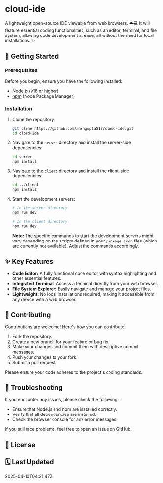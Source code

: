 
# cloud-ide

A lightweight open-source IDE viewable from web browsers. ☁️💻 It will feature essential coding functionalities, such as an editor, terminal, and file system, allowing code development at ease, all without the need for local installations. ✨

## 🚀 Getting Started

### Prerequisites

Before you begin, ensure you have the following installed:

*   [Node.js](https://nodejs.org/) (v16 or higher)
*   [npm](https://www.npmjs.com/) (Node Package Manager)

### Installation

1.  Clone the repository:

    ```bash
    git clone https://github.com/anshgupta517/cloud-ide.git
    cd cloud-ide
    ```

2.  Navigate to the `server` directory and install the server-side dependencies:

    ```bash
    cd server
    npm install
    ```

3.  Navigate to the `client` directory and install the client-side dependencies:

    ```bash
    cd ../client
    npm install
    ```

4.  Start the development servers:

    ```bash
    # In the server directory
    npm run dev

    # In the client directory
    npm run dev
    ```

    **Note:** The specific commands to start the development servers might vary depending on the scripts defined in your `package.json` files (which are currently not available).  Adjust the commands accordingly.

## ✨ Key Features

*   **Code Editor:** A fully functional code editor with syntax highlighting and other essential features.
*   **Integrated Terminal:** Access a terminal directly from your web browser.
*   **File System Explorer:** Easily navigate and manage your project files.
*   **Lightweight:** No local installations required, making it accessible from any device with a web browser.

## 🤝 Contributing

Contributions are welcome! Here's how you can contribute:

1.  Fork the repository.
2.  Create a new branch for your feature or bug fix.
3.  Make your changes and commit them with descriptive commit messages.
4.  Push your changes to your fork.
5.  Submit a pull request.

Please ensure your code adheres to the project's coding standards.

## 🐛 Troubleshooting

If you encounter any issues, please check the following:

*   Ensure that Node.js and npm are installed correctly.
*   Verify that all dependencies are installed.
*   Check the browser console for any error messages.

If you still face problems, feel free to open an issue on GitHub.

## 📄 License

[//]: # (No LICENSE file found)

## 🗓️ Last Updated

2025-04-10T04:21:47Z
